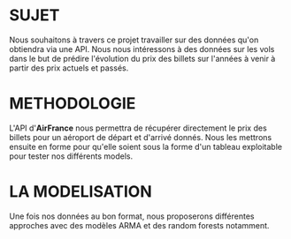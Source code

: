 # SUJET
Nous souhaitons à travers ce projet travailler sur des données qu'on obtiendra via une API. Nous nous intéressons à des données sur les vols dans le but de prédire l'évolution du prix des billets sur l'années à venir à partir des prix actuels et passés.

# METHODOLOGIE
L'API d'**AirFrance** nous permettra de récupérer directement le prix des billets pour un aéroport de départ et d'arrivé donnés. Nous les mettrons ensuite en forme pour qu'elle soient sous la forme d'un tableau exploitable pour tester nos différents models.

# LA MODELISATION
Une fois nos données au bon format, nous proposerons différentes approches avec des modèles ARMA et des random forests notamment.

